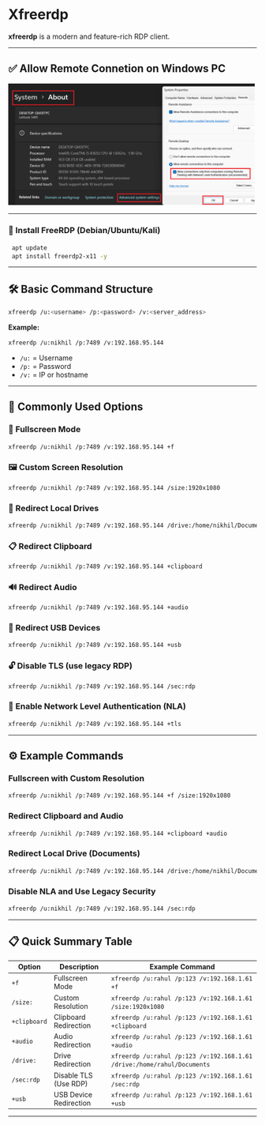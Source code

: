 # Xfreerdp

**xfreerdp** is a modern and feature-rich RDP client.

---
## ✅ Allow Remote Connetion on Windows PC

<img src="https://github.com/nikhilpatidar01/Linux-Server/blob/Master/Proxy%20Server/CentOS/Configuration%20Images/16.%20Allow%20Remote%20Access%20Checkbox%20on.png" width="500"/>

---


### 🔧 Install FreeRDP (Debian/Ubuntu/Kali)

```bash
 apt update
 apt install freerdp2-x11 -y
```

---

## 🛠️ Basic Command Structure

```bash
xfreerdp /u:<username> /p:<password> /v:<server_address>
```

**Example:**

```bash
xfreerdp /u:nikhil /p:7489 /v:192.168.95.144
```

* `/u:` = Username
* `/p:` = Password
* `/v:` = IP or hostname

---

## 🧩 Commonly Used Options

### 🎥 Fullscreen Mode

```bash
xfreerdp /u:nikhil /p:7489 /v:192.168.95.144 +f
```

### 🖼️ Custom Screen Resolution

```bash
xfreerdp /u:nikhil /p:7489 /v:192.168.95.144 /size:1920x1080
```

### 📁 Redirect Local Drives

```bash
xfreerdp /u:nikhil /p:7489 /v:192.168.95.144 /drive:/home/nikhil/Documents
```

### 📋 Redirect Clipboard

```bash
xfreerdp /u:nikhil /p:7489 /v:192.168.95.144 +clipboard
```

### 🔊 Redirect Audio

```bash
xfreerdp /u:nikhil /p:7489 /v:192.168.95.144 +audio
```

### 🔌 Redirect USB Devices

```bash
xfreerdp /u:nikhil /p:7489 /v:192.168.95.144 +usb
```

### 🔓 Disable TLS (use legacy RDP)

```bash
xfreerdp /u:nikhil /p:7489 /v:192.168.95.144 /sec:rdp
```

### 🔐 Enable Network Level Authentication (NLA)

```bash
xfreerdp /u:nikhil /p:7489 /v:192.168.95.144 +tls
```

---

## ⚙️ Example Commands

### Fullscreen with Custom Resolution

```bash
xfreerdp /u:nikhil /p:7489 /v:192.168.95.144 +f /size:1920x1080
```

### Redirect Clipboard and Audio

```bash
xfreerdp /u:nikhil /p:7489 /v:192.168.95.144 +clipboard +audio
```

### Redirect Local Drive (Documents)

```bash
xfreerdp /u:nikhil /p:7489 /v:192.168.95.144 /drive:/home/nikhil/Documents
```

### Disable NLA and Use Legacy Security

```bash
xfreerdp /u:nikhil /p:7489 /v:192.168.95.144 /sec:rdp
```

---

## 📋 Quick Summary Table

| Option       | Description            | Example Command                                                         |
| ------------ | ---------------------- | ----------------------------------------------------------------------- |
| `+f`         | Fullscreen Mode        | `xfreerdp /u:rahul /p:123 /v:192.168.1.61 +f`                           |
| `/size:`     | Custom Resolution      | `xfreerdp /u:rahul /p:123 /v:192.168.1.61 /size:1920x1080`              |
| `+clipboard` | Clipboard Redirection  | `xfreerdp /u:rahul /p:123 /v:192.168.1.61 +clipboard`                   |
| `+audio`     | Audio Redirection      | `xfreerdp /u:rahul /p:123 /v:192.168.1.61 +audio`                       |
| `/drive:`    | Drive Redirection      | `xfreerdp /u:rahul /p:123 /v:192.168.1.61 /drive:/home/rahul/Documents` |
| `/sec:rdp`   | Disable TLS (Use RDP)  | `xfreerdp /u:rahul /p:123 /v:192.168.1.61 /sec:rdp`                     |
| `+usb`       | USB Device Redirection | `xfreerdp /u:rahul /p:123 /v:192.168.1.61 +usb`                         |

---

